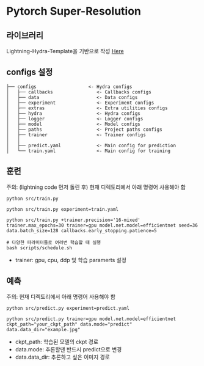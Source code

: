 # Pytorch Super-Resolution
## 라이브러리
Lightning-Hydra-Template을 기반으로 작성 [Here](https://github.com/ashleve/lightning-hydra-template)
## configs 설정
```shell
├── configs                   <- Hydra configs
│   ├── callbacks                <- Callbacks configs
│   ├── data                     <- Data configs
│   ├── experiment               <- Experiment configs
│   ├── extras                   <- Extra utilities configs
│   ├── hydra                    <- Hydra configs
│   ├── logger                   <- Logger configs
│   ├── model                    <- Model configs
│   ├── paths                    <- Project paths configs
│   ├── trainer                  <- Trainer configs
│   │
│   ├── predict.yaml             <- Main config for prediction
│   └── train.yaml               <- Main config for training
```
## 훈련
주의: (lightning code 먼저 돌린 후) 현재 디렉토리에서 아래 명령어 사용해야 함
```shell
python src/train.py

python src/train.py experiment=train.yaml

python src/train.py +trainer.precision='16-mixed' trainer.max_epochs=30 trainer=gpu model.net.model=efficientnet seed=36 data.batch_size=128 callbacks.early_stopping.patience=5

# 다양한 파라미터들로 여러번 학습할 때 실행
bash scripts/schedule.sh
```
- trainer: gpu, cpu, ddp 및 학습 paramerts 설정
## 예측
주의: 현재 디렉토리에서 아래 명령어 사용해야 함
```shell
python src/predict.py experiment=predict.yaml

python src/predict.py trainer=gpu model.net.model=efficientnet ckpt_path="your_ckpt_path" data.mode="predict" data.data_dir="example.jpg"
```
- ckpt_path: 학습된 모델의 ckpt 경로
- data.mode: 추론할땐 반드시 predict으로 변경
- data.data_dir: 추론하고 싶은 이미지 경로
